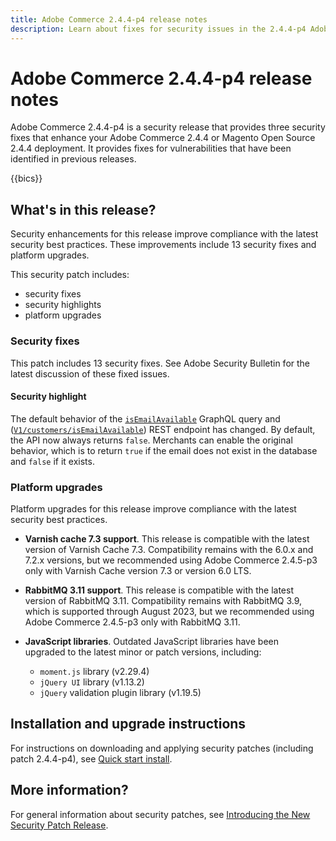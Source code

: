 ```yaml
---
title: Adobe Commerce 2.4.4-p4 release notes
description: Learn about fixes for security issues in the 2.4.4-p4 Adobe Commerce release.
---
```


# Adobe Commerce 2.4.4-p4 release notes

Adobe Commerce 2.4.4-p4 is a security release that provides three security fixes that enhance your Adobe Commerce 2.4.4 or Magento Open Source 2.4.4 deployment. It provides fixes for vulnerabilities that have been identified in previous releases.

{{bics}}

## What's in this release?

Security enhancements for this release improve compliance with the latest security best practices.  These improvements include 13 security fixes and platform upgrades. 

This security patch includes:

*  security fixes
*  security highlights
*  platform upgrades

### Security fixes

This patch includes 13 security fixes. See Adobe Security Bulletin for the latest discussion of these fixed issues.

#### Security highlight

The default behavior of the [`isEmailAvailable`](https://developer.adobe.com/commerce/webapi/graphql/schema/customer/queries/is-email-available/) GraphQL query and ([`V1/customers/isEmailAvailable`](https://adobe-commerce.redoc.ly/2.4.6-admin/tag/customersisEmailAvailable/#operation/PostV1CustomersIsEmailAvailable)) REST endpoint has changed. By default, the API now always returns `false`. Merchants can enable the original behavior, which is to return `true` if the email does not exist in the database and `false` if it exists. <!-- AC-6695 -->

### Platform upgrades

Platform upgrades for this release improve compliance with the latest security best practices. 

*  **Varnish cache 7.3 support**. This release is compatible with the latest version of Varnish Cache 7.3. Compatibility remains with the 6.0.x and 7.2.x versions, but we recommended using Adobe Commerce 2.4.5-p3 only with Varnish Cache version 7.3 or version 6.0 LTS.

*  **RabbitMQ 3.11 support**. This release is compatible with the latest version of RabbitMQ 3.11. Compatibility remains with RabbitMQ 3.9, which is supported through August 2023, but we recommended using Adobe Commerce 2.4.5-p3 only with RabbitMQ 3.11.

*  **JavaScript libraries**. Outdated JavaScript libraries have been upgraded to the latest minor or patch versions, including:

   *  `moment.js` library (v2.29.4)
   *  `jQuery UI` library (v1.13.2)
   *  `jQuery` validation plugin library (v1.19.5)

## Installation and upgrade instructions

For instructions on downloading and applying security patches (including patch 2.4.4-p4), see [Quick start install](../../../installation/composer.md).

## More information?

For general information about security patches, see [Introducing the New Security Patch Release](https://community.magento.com/t5/Magento-DevBlog/Introducing-the-New-Security-Patch-Release/ba-p/141287).
